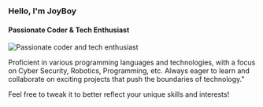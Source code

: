### Hello, I'm JoyBoy
#### Passionate Coder & Tech Enthusiast
![Passionate coder and tech enthusiast]([https://arturssmirnovs.github.io/github-profile-readme-generator/images/banner.png](https://user-images.githubusercontent.com/74038190/235224431-e8c8c12e-6826-47f1-89fb-2ddad83b3abf.gif))

Proficient in various programming languages and technologies, with a focus on Cyber Security, Robotics, Programming, etc. Always eager to learn and collaborate on exciting projects that push the boundaries of technology."

Feel free to tweak it to better reflect your unique skills and interests!





